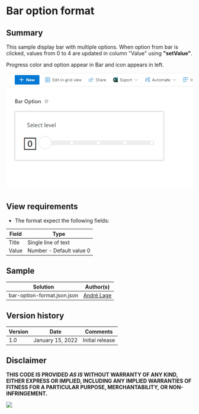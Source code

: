 # Bar option format

## Summary
This sample display bar with multiple options. When option from bar is clicked, values from 0 to 4 are updated in column "Value" using **"setValue"**. 

Progress color and option appear in Bar and icon appears in left.

![Bar option format](./assets/BarOption.gif)

## View requirements
- The format expect the following fields:

Field |Type
--------|---------
Title | Single line of text 
Value | Number - Default value 0

## Sample

Solution|Author(s)
--------|---------
bar-option-format.json.json | [André Lage](https://twitter.com/aaclage)

## Version history

Version|Date|Comments
-------|----|--------
1.0|January 15, 2022|Initial release


## Disclaimer
**THIS CODE IS PROVIDED *AS IS* WITHOUT WARRANTY OF ANY KIND, EITHER EXPRESS OR IMPLIED, INCLUDING ANY IMPLIED WARRANTIES OF FITNESS FOR A PARTICULAR PURPOSE, MERCHANTABILITY, OR NON-INFRINGEMENT.**

<img src="https://telemetry.sharepointpnp.com/sp-dev-list-formatting/view-samples/bar-option-format" />
